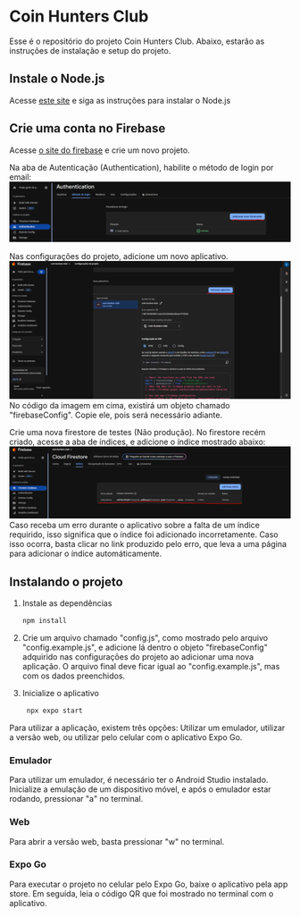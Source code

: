 # Coin Hunters Club

Esse é o repositório do projeto Coin Hunters Club. Abaixo, estarão as
instruções de instalação e setup do projeto.

## Instale o Node.js

Acesse <a href="https://nodejs.org/pt/download">este site</a> e siga as instruções para instalar o Node.js

## Crie uma conta no Firebase

Acesse <a href="https://console.firebase.google.com/u/0/?hl=pt-br">o site do firebase</a> e crie um novo projeto.

Na aba de Autenticação (Authentication), habilite o método de login por email:
![alt text](image.png)

Nas configurações do projeto, adicione um novo aplicativo.
![alt text](image-1.png)
No código da imagem em cima, existirá um objeto chamado "firebaseConfig". Copie ele, pois será necessário adiante.

Crie uma nova firestore de testes (Não produção). No firestore recém criado, acesse a aba de índices, e adicione o índice mostrado abaixo:
![alt text](image-2.png)
Caso receba um erro durante o aplicativo sobre a falta de um índice requirido, isso significa que o índice foi adicionado incorretamente. Caso isso ocorra, basta clicar no link produzido pelo erro, que leva a uma página para adicionar o índice automáticamente.

## Instalando o projeto

1. Instale as dependências

   ```bash
   npm install
   ```

2. Crie um arquivo chamado "config.js", como mostrado pelo arquivo "config.example.js", e adicione lá dentro o objeto "firebaseConfig" adquirido nas configurações do projeto ao adicionar uma nova aplicação. O arquivo final deve ficar igual ao "config.example.js", mas com os dados preenchidos.

3. Inicialize o aplicativo

   ```bash
    npx expo start
   ```

Para utilizar a aplicação, existem três opções: Utilizar um emulador, utilizar a versão web, ou utilizar pelo celular com o aplicativo Expo Go.

### Emulador 
Para utilizar um emulador, é necessário ter o Android Studio instalado. Inicialize a emulação de um dispositivo móvel, e após o emulador estar rodando, pressionar "a" no terminal.

### Web
Para abrir a versão web, basta pressionar "w" no terminal.

### Expo Go
Para executar o projeto no celular pelo Expo Go, baixe o aplicativo pela app store. Em seguida, leia o código QR que foi mostrado no terminal com o aplicativo.